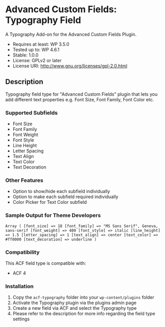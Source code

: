 # Advanced Custom Fields: Typography Field

A Typography Add-on for the Advanced Custom Fields Plugin.

  - Requires at least: WP 3.5.0
  - Tested up to: WP 4.6.1
  - Stable: 1.0.0
  - License: GPLv2 or later
  - License URI: http://www.gnu.org/licenses/gpl-2.0.html

## Description
Typography field type for "Advanced Custom Fields" plugin that lets you add different text properties e.g. Font Size, Font Family, Font Color etc.
### Supported Subfields
* Font Size
* Font Family
* Font Weight
* Font Style
* Line Height
* Letter Spacing
* Text Align
* Text Color
* Text Decoration

### Other Features
* Option to show/hide each subfield individually
* Option to make each subfield required individually
* Color Picker for Text Color subfield

### Sample Output for Theme Developers
`
Array
(
    [font_size] => 18
    [font_family] => "MS Sans Serif", Geneva, sans-serif
    [font_weight] => 400
    [font_style] => italic
    [line_height] => 1.5
    [letter_spacing] => 1
    [text_align] => center
    [text_color] => #ff0000
    [text_decoration] => underline
)
`
### Compatibility

This ACF field type is compatible with:
* ACF 4

### Installation

1. Copy the `acf-typography` folder into your `wp-content/plugins` folder
2. Activate the Typography plugin via the plugins admin page
3. Create a new field via ACF and select the Typography type
4. Please refer to the description for more info regarding the field type settings